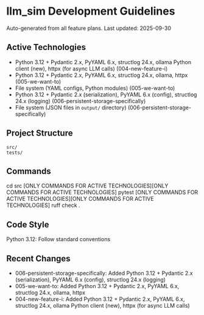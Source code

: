 # llm_sim Development Guidelines

Auto-generated from all feature plans. Last updated: 2025-09-30

## Active Technologies
- Python 3.12 + Pydantic 2.x, PyYAML 6.x, structlog 24.x, ollama Python client (new), httpx (for async LLM calls) (004-new-feature-i)
- Python 3.12 + Pydantic 2.x, PyYAML 6.x, structlog 24.x, ollama, httpx (005-we-want-to)
- File system (YAML configs, Python modules) (005-we-want-to)
- Python 3.12 + Pydantic 2.x (serialization), PyYAML 6.x (config), structlog 24.x (logging) (006-persistent-storage-specifically)
- File system (JSON files in `output/` directory) (006-persistent-storage-specifically)

## Project Structure
```
src/
tests/
```

## Commands
cd src [ONLY COMMANDS FOR ACTIVE TECHNOLOGIES][ONLY COMMANDS FOR ACTIVE TECHNOLOGIES] pytest [ONLY COMMANDS FOR ACTIVE TECHNOLOGIES][ONLY COMMANDS FOR ACTIVE TECHNOLOGIES] ruff check .

## Code Style
Python 3.12: Follow standard conventions

## Recent Changes
- 006-persistent-storage-specifically: Added Python 3.12 + Pydantic 2.x (serialization), PyYAML 6.x (config), structlog 24.x (logging)
- 005-we-want-to: Added Python 3.12 + Pydantic 2.x, PyYAML 6.x, structlog 24.x, ollama, httpx
- 004-new-feature-i: Added Python 3.12 + Pydantic 2.x, PyYAML 6.x, structlog 24.x, ollama Python client (new), httpx (for async LLM calls)

<!-- MANUAL ADDITIONS START -->
<!-- MANUAL ADDITIONS END -->
